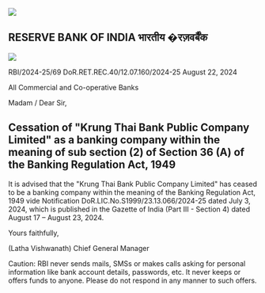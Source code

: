 ![](_page_0_Picture_0.jpeg)

## RESERVE BANK OF INDIA  **भारतीय �रज़वर्बैंक**

![](_page_0_Picture_2.jpeg)

RBI/2024-25/69 DoR.RET.REC.40/12.07.160/2024-25 August 22, 2024

All Commercial and Co-operative Banks

Madam / Dear Sir,

## **Cessation of "Krung Thai Bank Public Company Limited" as a banking company within the meaning of sub section (2) of Section 36 (A) of the Banking Regulation Act, 1949**

It is advised that the "Krung Thai Bank Public Company Limited" has ceased to be a banking company within the meaning of the Banking Regulation Act, 1949 vide Notification DoR.LIC.No.S1999/23.13.066/2024-25 dated July 3, 2024, which is published in the Gazette of India (Part III - Section 4) dated August 17 – August 23, 2024.

Yours faithfully,

(Latha Vishwanath) Chief General Manager

Caution: RBI never sends mails, SMSs or makes calls asking for personal information like bank account details, passwords, etc. It never keeps or offers funds to anyone. Please do not respond in any manner to such offers.